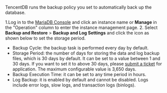 TencentDB runs the backup policy you set to automatically back up the database.

1.Log in to the [MariaDB Console](https://console.cloud.tencent.com/mariadb) and click an instance name or **Manage** in the "Operation" column to enter the instance management page.
2. Select **Backup and Restore** > **Backup and Log Settings** and click the icon as shown below to set the storage period.
 - Backup Cycle: the backup task is performed every day by default.
 - Storage Period: the number of days for storing the data and log backup files, which is 30 days by default. It can be set to a value between 1 and 30 days. If you want to set it to above 30 days, please [submit a ticket](https://console.cloud.tencent.com/workorder/category) for application. The maximum configurable value is 3,650 days.
 - Backup Execution Time: it can be set to any time period in hours.
 - Log Backup: it is enabled by default and cannot be disabled. Logs include error logs, slow logs, and transaction logs (binlogs).

